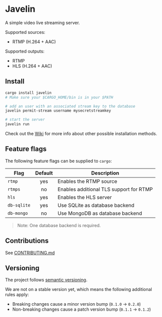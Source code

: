 # Javelin

A simple video live streaming server.

Supported sources:
- RTMP (H.264 + AAC)

Supported outputs:
- RTMP
- HLS (H.264 + AAC)


## Install

```sh
cargo install javelin
# Make sure your $CARGO_HOME/bin is in your $PATH

# add an user with an associated stream key to the database
javelin permit-stream username mysecretstreamkey

# start the server
javelin run
```

Check out the [Wiki][wiki_installation] for more info about other possible installation methods.


## Feature flags

The following feature flags can be supplied to `cargo`:

| Flag          | Default | Description
| ------------- |:-------:| ----------------------------------------
| `rtmp`        | yes     | Enables the RTMP source
| `rtmps`       | no      | Enables additional TLS support for RTMP
| `hls`         | yes     | Enables the HLS server
| `db-sqlite`   | yes     | Use SQLite as database backend
| `db-mongo`    | no      | Use MongoDB as database backend

> Note: One database backend is required.


## Contributions

See [CONTRIBUTING.md]


## Versioning

The project follows [semantic versioning][semver].

We are not on a stable version yet, which means the following additional rules apply:

- Breaking changes cause a minor version bump (`0.1.0` -> `0.2.0`)
- Non-breaking changes cause a patch version bump (`0.1.1` -> `0.1.2`)


<!-- links -->

[wiki_installation]: https://gitlab.com/valeth/javelin/wikis/installation
[CONTRIBUTING.md]: CONTRIBUTING.md
[semver]: https://semver.org
